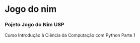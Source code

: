 # Jogo do nim
### Pojeto Jogo do Nim USP
Curso Introdução à Ciência da Computação com Python Parte 1
